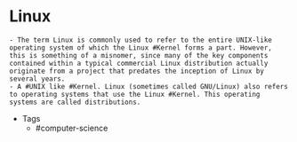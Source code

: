# Linux
	- The term Linux is commonly used to refer to the entire UNIX-like operating system of which the Linux #Kernel forms a part. However, this is something of a misnomer, since many of the key components contained within a typical commercial Linux distribution actually originate from a project that predates the inception of Linux by several years.
	- A #UNIX like #Kernel. Linux (sometimes called GNU/Linux) also refers to operating systems that use the Linux #Kernel. This operating systems are called distributions.
- Tags
	- #computer-science